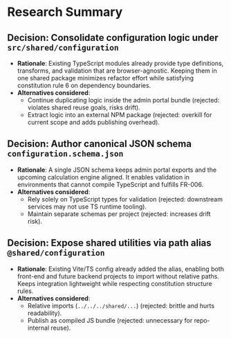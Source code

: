 # Research Summary

## Decision: Consolidate configuration logic under `src/shared/configuration`

- **Rationale**: Existing TypeScript modules already provide type definitions, transforms, and validation that are browser-agnostic. Keeping them in one shared package minimizes refactor effort while satisfying constitution rule 6 on dependency boundaries.
- **Alternatives considered**:
  - Continue duplicating logic inside the admin portal bundle (rejected: violates shared reuse goals, risks drift).
  - Extract logic into an external NPM package (rejected: overkill for current scope and adds publishing overhead).

## Decision: Author canonical JSON schema `configuration.schema.json`

- **Rationale**: A single JSON schema keeps admin portal exports and the upcoming calculation engine aligned. It enables validation in environments that cannot compile TypeScript and fulfills FR-006.
- **Alternatives considered**:
  - Rely solely on TypeScript types for validation (rejected: downstream services may not use TS runtime tooling).
  - Maintain separate schemas per project (rejected: increases drift risk).

## Decision: Expose shared utilities via path alias `@shared/configuration`

- **Rationale**: Existing Vite/TS config already added the alias, enabling both front-end and future backend projects to import without relative paths. Keeps integration lightweight while respecting constitution structure rules.
- **Alternatives considered**:
  - Relative imports (`../../../shared/...`) (rejected: brittle and hurts readability).
  - Publish as compiled JS bundle (rejected: unnecessary for repo-internal reuse).

